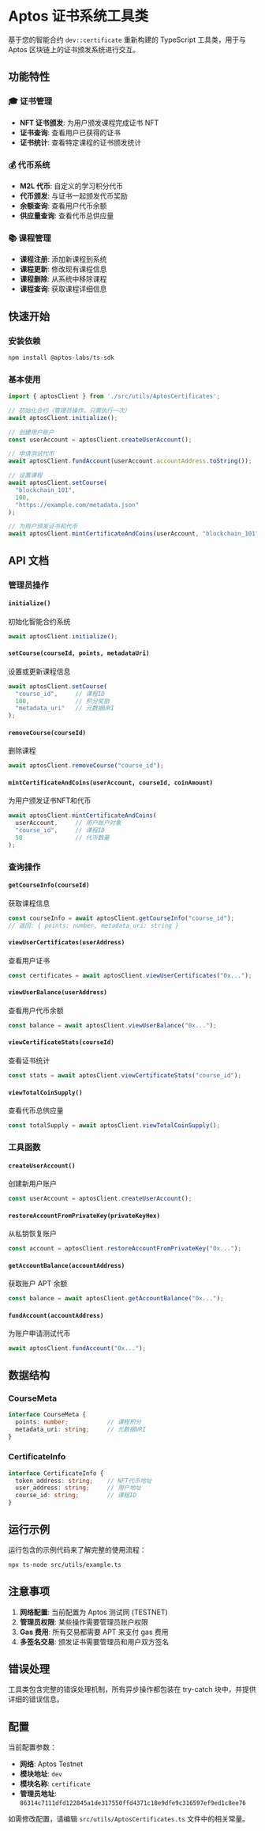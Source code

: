 # Aptos 证书系统工具类

基于您的智能合约 `dev::certificate` 重新构建的 TypeScript 工具类，用于与 Aptos 区块链上的证书颁发系统进行交互。

## 功能特性

### 🎓 证书管理
- **NFT 证书颁发**: 为用户颁发课程完成证书 NFT
- **证书查询**: 查看用户已获得的证书
- **证书统计**: 查看特定课程的证书颁发统计

### 💰 代币系统
- **M2L 代币**: 自定义的学习积分代币
- **代币颁发**: 与证书一起颁发代币奖励
- **余额查询**: 查看用户代币余额
- **供应量查询**: 查看代币总供应量

### 📚 课程管理
- **课程注册**: 添加新课程到系统
- **课程更新**: 修改现有课程信息
- **课程删除**: 从系统中移除课程
- **课程查询**: 获取课程详细信息

## 快速开始

### 安装依赖

```bash
npm install @aptos-labs/ts-sdk
```

### 基本使用

```typescript
import { aptosClient } from './src/utils/AptosCertificates';

// 初始化合约（管理员操作，只需执行一次）
await aptosClient.initialize();

// 创建用户账户
const userAccount = aptosClient.createUserAccount();

// 申请测试代币
await aptosClient.fundAccount(userAccount.accountAddress.toString());

// 设置课程
await aptosClient.setCourse(
  "blockchain_101", 
  100, 
  "https://example.com/metadata.json"
);

// 为用户颁发证书和代币
await aptosClient.mintCertificateAndCoins(userAccount, "blockchain_101", 50);
```

## API 文档

### 管理员操作

#### `initialize()`
初始化智能合约系统
```typescript
await aptosClient.initialize();
```

#### `setCourse(courseId, points, metadataUri)`
设置或更新课程信息
```typescript
await aptosClient.setCourse(
  "course_id",     // 课程ID
  100,             // 积分奖励
  "metadata_uri"   // 元数据URI
);
```

#### `removeCourse(courseId)`
删除课程
```typescript
await aptosClient.removeCourse("course_id");
```

#### `mintCertificateAndCoins(userAccount, courseId, coinAmount)`
为用户颁发证书NFT和代币
```typescript
await aptosClient.mintCertificateAndCoins(
  userAccount,     // 用户账户对象
  "course_id",     // 课程ID
  50               // 代币数量
);
```

### 查询操作

#### `getCourseInfo(courseId)`
获取课程信息
```typescript
const courseInfo = await aptosClient.getCourseInfo("course_id");
// 返回: { points: number, metadata_uri: string }
```

#### `viewUserCertificates(userAddress)`
查看用户证书
```typescript
const certificates = await aptosClient.viewUserCertificates("0x...");
```

#### `viewUserBalance(userAddress)`
查看用户代币余额
```typescript
const balance = await aptosClient.viewUserBalance("0x...");
```

#### `viewCertificateStats(courseId)`
查看证书统计
```typescript
const stats = await aptosClient.viewCertificateStats("course_id");
```

#### `viewTotalCoinSupply()`
查看代币总供应量
```typescript
const totalSupply = await aptosClient.viewTotalCoinSupply();
```

### 工具函数

#### `createUserAccount()`
创建新用户账户
```typescript
const userAccount = aptosClient.createUserAccount();
```

#### `restoreAccountFromPrivateKey(privateKeyHex)`
从私钥恢复账户
```typescript
const account = aptosClient.restoreAccountFromPrivateKey("0x...");
```

#### `getAccountBalance(accountAddress)`
获取账户 APT 余额
```typescript
const balance = await aptosClient.getAccountBalance("0x...");
```

#### `fundAccount(accountAddress)`
为账户申请测试代币
```typescript
await aptosClient.fundAccount("0x...");
```

## 数据结构

### CourseMeta
```typescript
interface CourseMeta {
  points: number;           // 课程积分
  metadata_uri: string;     // 元数据URI
}
```

### CertificateInfo
```typescript
interface CertificateInfo {
  token_address: string;    // NFT代币地址
  user_address: string;     // 用户地址
  course_id: string;        // 课程ID
}
```

## 运行示例

运行包含的示例代码来了解完整的使用流程：

```bash
npx ts-node src/utils/example.ts
```

## 注意事项

1. **网络配置**: 当前配置为 Aptos 测试网 (TESTNET)
2. **管理员权限**: 某些操作需要管理员账户权限
3. **Gas 费用**: 所有交易都需要 APT 来支付 gas 费用
4. **多签名交易**: 颁发证书需要管理员和用户双方签名

## 错误处理

工具类包含完整的错误处理机制，所有异步操作都包装在 try-catch 块中，并提供详细的错误信息。

## 配置

当前配置参数：
- **网络**: Aptos Testnet
- **模块地址**: `dev`
- **模块名称**: `certificate`
- **管理员地址**: `86314c7111dfd122845a1de317550ffd4371c18e9dfe9c316597ef9ed1c8ee76`

如需修改配置，请编辑 `src/utils/AptosCertificates.ts` 文件中的相关常量。
